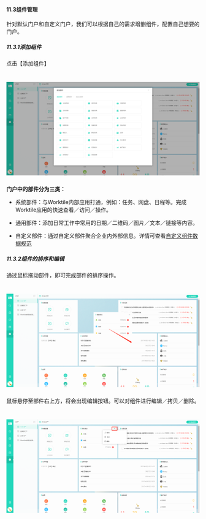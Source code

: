 #### 11.3组件管理

针对默认门户和自定义门户，我们可以根据自己的需求增删组件，配置自己想要的门户。

##### 11.3.1添加组件

点击【添加组件】

# ![](/assets/11.3添加部件.png)

**门户中的部件分为三类：**

* 系统部件：与Worktile内部应用打通，例如：任务、网盘、日程等。完成Worktile应用的快速查看／访问／操作。

* 通用部件：添加日常工作中常用的日期／二维码／图片／文本／链接等内容。

* 自定义部件：通过自定义部件聚合企业内外部信息。详情可查看[自定义组件数据规范](https://dev.worktile.com/document/widget-custom)


##### 11.3.2组件的排序和编辑

通过鼠标拖动部件，即可完成部件的排序操作。

# ![](/assets/11.3.2组件的排序和编辑.png)


鼠标悬停至部件右上方，将会出现编辑按钮。可以对组件进行编辑／拷贝／删除。

# ![](/assets/11.3.2组件的排序和编辑2.png)